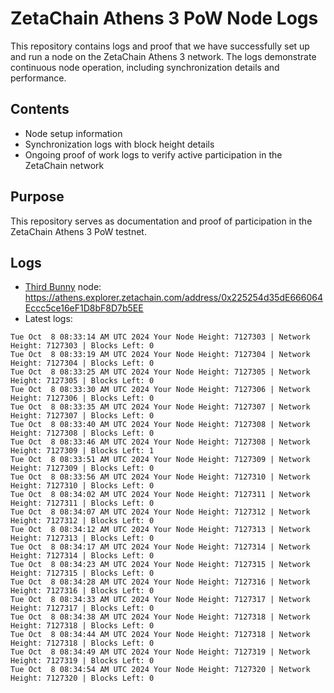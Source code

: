 # ZetaChain Athens 3 PoW Node Logs
This repository contains logs and proof that we have successfully set up and run a node on the ZetaChain Athens 3 network. The logs demonstrate continuous node operation, including synchronization details and performance.

## Contents
- Node setup information
- Synchronization logs with block height details
- Ongoing proof of work logs to verify active participation in the ZetaChain network

## Purpose
This repository serves as documentation and proof of participation in the ZetaChain Athens 3 PoW testnet.

## Logs

- [Third Bunny](https://thirdbunny.xyz/) node: https://athens.explorer.zetachain.com/address/0x225254d35dE666064Eccc5ce16eF1D8bF8D7b5EE
- Latest logs:
```
Tue Oct  8 08:33:14 AM UTC 2024 Your Node Height: 7127303 | Network Height: 7127303 | Blocks Left: 0
Tue Oct  8 08:33:19 AM UTC 2024 Your Node Height: 7127304 | Network Height: 7127304 | Blocks Left: 0
Tue Oct  8 08:33:25 AM UTC 2024 Your Node Height: 7127305 | Network Height: 7127305 | Blocks Left: 0
Tue Oct  8 08:33:30 AM UTC 2024 Your Node Height: 7127306 | Network Height: 7127306 | Blocks Left: 0
Tue Oct  8 08:33:35 AM UTC 2024 Your Node Height: 7127307 | Network Height: 7127307 | Blocks Left: 0
Tue Oct  8 08:33:40 AM UTC 2024 Your Node Height: 7127308 | Network Height: 7127308 | Blocks Left: 0
Tue Oct  8 08:33:46 AM UTC 2024 Your Node Height: 7127308 | Network Height: 7127309 | Blocks Left: 1
Tue Oct  8 08:33:51 AM UTC 2024 Your Node Height: 7127309 | Network Height: 7127309 | Blocks Left: 0
Tue Oct  8 08:33:56 AM UTC 2024 Your Node Height: 7127310 | Network Height: 7127310 | Blocks Left: 0
Tue Oct  8 08:34:02 AM UTC 2024 Your Node Height: 7127311 | Network Height: 7127311 | Blocks Left: 0
Tue Oct  8 08:34:07 AM UTC 2024 Your Node Height: 7127312 | Network Height: 7127312 | Blocks Left: 0
Tue Oct  8 08:34:12 AM UTC 2024 Your Node Height: 7127313 | Network Height: 7127313 | Blocks Left: 0
Tue Oct  8 08:34:17 AM UTC 2024 Your Node Height: 7127314 | Network Height: 7127314 | Blocks Left: 0
Tue Oct  8 08:34:23 AM UTC 2024 Your Node Height: 7127315 | Network Height: 7127315 | Blocks Left: 0
Tue Oct  8 08:34:28 AM UTC 2024 Your Node Height: 7127316 | Network Height: 7127316 | Blocks Left: 0
Tue Oct  8 08:34:33 AM UTC 2024 Your Node Height: 7127317 | Network Height: 7127317 | Blocks Left: 0
Tue Oct  8 08:34:38 AM UTC 2024 Your Node Height: 7127318 | Network Height: 7127318 | Blocks Left: 0
Tue Oct  8 08:34:44 AM UTC 2024 Your Node Height: 7127318 | Network Height: 7127318 | Blocks Left: 0
Tue Oct  8 08:34:49 AM UTC 2024 Your Node Height: 7127319 | Network Height: 7127319 | Blocks Left: 0
Tue Oct  8 08:34:54 AM UTC 2024 Your Node Height: 7127320 | Network Height: 7127320 | Blocks Left: 0
```
